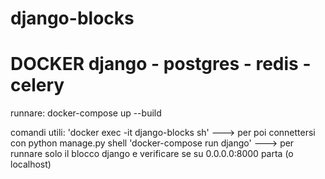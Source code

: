 # django-blocks


# DOCKER django - postgres - redis - celery
runnare: docker-compose up --build

comandi utili:
'docker exec -it django-blocks sh' ---> per poi connettersi con python manage.py shell
'docker-compose run django' ---> per runnare solo il blocco django e verificare se su 0.0.0.0:8000 parta (o localhost)